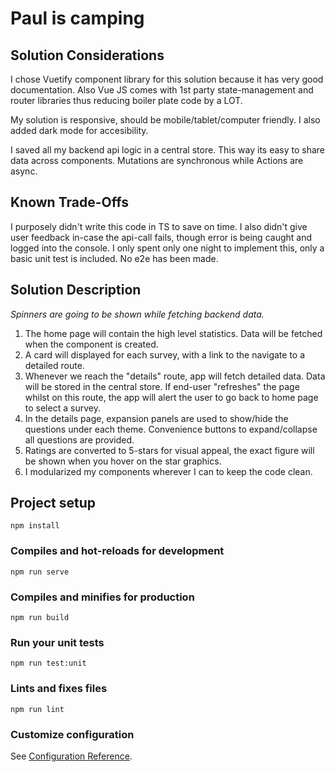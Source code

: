 # Paul is camping

## Solution Considerations
I chose Vuetify component library for this solution because it has very good documentation.
Also Vue JS comes with 1st party state-management and router libraries thus reducing boiler plate code by a LOT.

My solution is responsive, should be mobile/tablet/computer friendly. I also added dark mode for accesibility.

I saved all my backend api logic in a central store. This way its easy to share data across components. Mutations are synchronous while Actions are async.

## Known Trade-Offs
I purposely didn't write this code in TS to save on time. I also didn't give user feedback in-case the api-call fails, though error is being caught and logged into the console. I only spent only one night to implement this, only a basic unit test is included. No e2e has been made.

## Solution Description
*Spinners are going to be shown while fetching backend data.*

1. The home page will contain the high level statistics. Data will be fetched when the component is created.
2. A card will displayed for each survey, with a link to the navigate to a detailed route.
3. Whenever we reach the "details" route, app will fetch detailed data. Data will be stored in the central store. If end-user "refreshes" the page whilst on this route, the app will alert the user to go back to home page to select a survey.
4. In the details page, expansion panels are used to show/hide the questions under each theme. Convenience buttons to expand/collapse all questions are provided.
5. Ratings are converted to 5-stars for visual appeal, the exact figure will be shown when you hover on the star graphics.
6. I modularized my components wherever I can to keep the code clean.


## Project setup
```
npm install
```

### Compiles and hot-reloads for development
```
npm run serve
```

### Compiles and minifies for production
```
npm run build
```

### Run your unit tests
```
npm run test:unit
```

### Lints and fixes files
```
npm run lint
```

### Customize configuration
See [Configuration Reference](https://cli.vuejs.org/config/).
